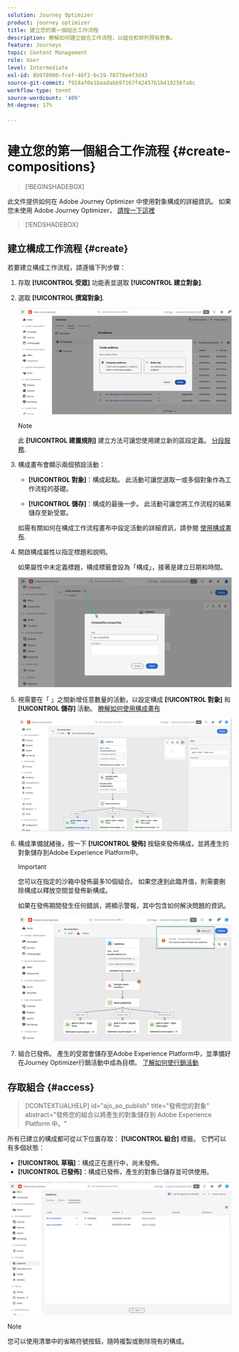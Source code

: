 ```yaml
---
solution: Journey Optimizer
product: journey optimizer
title: 建立您的第一個組合工作流程
description: 瞭解如何建立組合工作流程，以組合和排列現有對象。
feature: Journeys
topic: Content Management
role: User
level: Intermediate
exl-id: 8b978900-fcef-46f2-bc19-70776e4f3d43
source-git-commit: f924af0e1baadabb97167f42457b1b419256fa8c
workflow-type: tm+mt
source-wordcount: '409'
ht-degree: 17%

---
```


# 建立您的第一個組合工作流程 {#create-compositions}

>[!BEGINSHADEBOX]

此文件提供如何在 Adobe Journey Optimizer 中使用對象構成的詳細資訊。 如果您未使用 Adobe Journey Optimizer， [請按一下這裡](https://experienceleague.adobe.com/docs/experience-platform/segmentation/ui/audience-composition.html?lang=zh-Hant)

>[!ENDSHADEBOX]

## 建立構成工作流程 {#create}

若要建立構成工作流程，請遵循下列步驟：

1. 存取 **[!UICONTROL 受眾]** 功能表並選取 **[!UICONTROL 建立對象]**.

1. 選取 **[!UICONTROL 撰寫對象]**.

   ![](assets/audiences-create.png)

   >[!NOTE]
   >
   >此 **[!UICONTROL 建置規則]** 建立方法可讓您使用建立新的區段定義。 [分段服務](https://experienceleague.adobe.com/docs/experience-platform/segmentation/ui/overview.html?lang=zh-Hant).

1. 構成畫布會顯示兩個預設活動：

   * **[!UICONTROL 對象]**：構成起點。 此活動可讓您選取一或多個對象作為工作流程的基礎。

   * **[!UICONTROL 儲存]**：構成的最後一步。 此活動可讓您將工作流程的結果儲存至新受眾。

   如需有關如何在構成工作流程畫布中設定活動的詳細資訊，請參閱 [使用構成畫布](composition-canvas.md).

1. 開啟構成屬性以指定標題和說明。

   如果屬性中未定義標題，構成標籤會設為「構成」，接著是建立日期和時間。

   ![](assets/audiences-properties.png)

1. 視需要在「 」之間新增任意數量的活動，以設定構成 **[!UICONTROL 對象]** 和 **[!UICONTROL 儲存]** 活動。 [瞭解如何使用構成畫布](composition-canvas.md)

   ![](assets/audiences-publish.png)

1. 構成準備就緒後，按一下 **[!UICONTROL 發佈]** 按鈕來發佈構成，並將產生的對象儲存到Adobe Experience Platform中。

   >[!IMPORTANT]
   >
   >您可以在指定的沙箱中發佈最多10個組合。 如果您達到此臨界值，則需要刪除構成以釋放空間並發佈新構成。

   如果在發佈期間發生任何錯誤，將顯示警報，其中包含如何解決問題的資訊。

   ![](assets/audiences-alerts.png)

1. 組合已發佈。 產生的受眾會儲存至Adobe Experience Platform中，並準備好在Journey Optimizer行銷活動中成為目標。 [了解如何使行銷活動](../campaigns/get-started-with-campaigns.md)

## 存取組合 {#access}

>[!CONTEXTUALHELP]
>id="ajo_ao_publish"
>title="發佈您的對象"
>abstract="發佈您的組合以將產生的對象儲存到 Adobe Experience Platform 中。"

所有已建立的構成都可從以下位置存取： **[!UICONTROL 組合]** 標籤。 它們可以有多個狀態：

* **[!UICONTROL 草稿]**：構成正在進行中，尚未發佈。
* **[!UICONTROL 已發佈]**：構成已發佈，產生的對象已儲存並可供使用。

![](assets/audiences-compositions.png)

>[!NOTE]
>
>您可以使用清單中的省略符號按鈕，隨時複製或刪除現有的構成。
